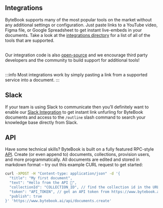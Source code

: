 ## Integrations

ByteBook supports many of the most popular tools on the market without any additional settings or configuration. Just paste links to a YouTube video, Figma file, or Google Spreadsheet to get instant live-embeds in your documents. Take a look at the [integrations directory](https://www.bytebook.ai/integrations) for a list of all of the tools that are supported.

\
Our integration code is also [open-source](https://github.com/fridaymonday123/ByteBook) and we encourage third party developers and the community to build support for additional tools! 

\
:::info
Most integrations work by simply pasting a link from a supported service into a document.
:::


## Slack

If your team is using Slack to communicate then you’ll definitely want to enable our [Slack Integration](/settings/integrations/slack) to get instant link unfurling for ByteBook documents and access to the `/outline` slash command to search your knowledge base directly from Slack.

## API

Have some technical skills? ByteBook is built on a fully featured RPC-style [API](https://www.bytebook.ai/developers). Create (or even append to) documents, collections, provision users, and more programmatically. All documents are edited and stored in markdown format – try out this example CURL request to get started:

```bash
curl -XPOST -H "Content-type: application/json" -d '{
  "title": "My first document",
  "text": "Hello from the API 👋",
  "collectionId": "COLLECTION_ID", // find the collection id in the URL bar
  "token": "API_TOKEN", // get an API token from https://www.bytebook.ai/settings/tokens
  "publish": true
}' 'https://www.bytebook.ai/api/documents.create'
```

